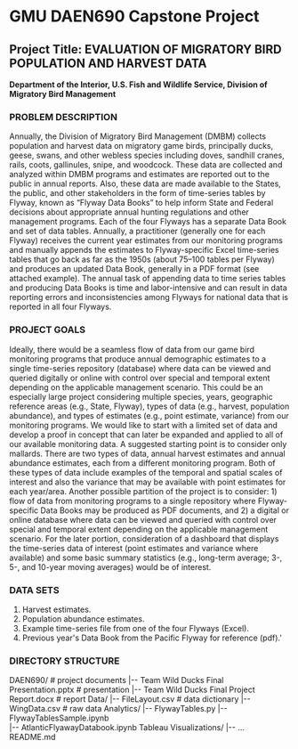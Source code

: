 # GMU DAEN690 Capstone Project

## Project Title:	EVALUATION OF MIGRATORY BIRD POPULATION AND HARVEST DATA

**Department of the Interior, U.S. Fish and Wildlife Service, Division of Migratory Bird Management**


### PROBLEM DESCRIPTION
Annually, the Division of Migratory Bird Management (DMBM) collects population and harvest data on migratory game birds, principally ducks, geese, swans, and other webless species including doves, sandhill cranes, rails, coots, gallinules, snipe, and woodcock.  These data are collected and analyzed within DMBM programs and estimates are reported out to the public in annual reports.  Also, these data are made available to the States, the public, and other stakeholders in the form of time-series tables by Flyway, known as “Flyway Data Books” to help inform State and Federal decisions about appropriate annual hunting regulations and other management programs.  Each of the four Flyways has a separate Data Book and set of data tables.  Annually, a practitioner (generally one for each Flyway) receives the current year estimates from our monitoring programs and manually appends the estimates to Flyway-specific Excel time-series tables that go back as far as the 1950s (about 75–100 tables per Flyway) and produces an updated Data Book, generally in a PDF format (see attached example).  The annual task of appending data to time series tables and producing Data Books is time and labor-intensive and can result in data reporting errors and inconsistencies among Flyways for national data that is reported in all four Flyways.

### PROJECT GOALS
Ideally, there would be a seamless flow of data from our game bird monitoring programs that produce annual demographic estimates to a single time-series repository (database) where data can be viewed and queried digitally or online with control over special and temporal extent depending on the applicable management scenario.  This could be an especially large project considering multiple species, years, geographic reference areas (e.g., State, Flyway), types of data (e.g., harvest, population abundance), and types of estimates (e.g., point estimate, variance) from our monitoring programs.  We would like to start with a limited set of data and develop a proof in concept that can later be expanded and applied to all of our available monitoring data.  A suggested starting point is to consider only mallards.  There are two types of data, annual harvest estimates and annual abundance estimates, each from a different monitoring program.  Both of these types of data include examples of the temporal and spatial scales of interest and also the variance that may be available with point estimates for each year/area.  Another possible partition of the project is to consider: 1) flow of data from monitoring programs to a single repository where Flyway-specific Data Books may be produced as PDF documents, and 2) a digital or online database where data can be viewed and queried with control over special and temporal extent depending on the applicable management scenario.  For the later portion, consideration of a dashboard that displays the time-series data of interest (point estimates and variance where available) and some basic summary statistics (e.g., long-term average; 3-, 5-, and 10-year moving averages) would be of interest.

### DATA SETS
1.	Harvest estimates.
2.	Population abundance estimates.
3.	Example time-series file from one of the four Flyways (Excel).
4.	Previous year's Data Book from the Pacific Flyway for reference (pdf).'

### DIRECTORY STRUCTURE

DAEN690/                                                   # project documents
|-- Team Wild Ducks Final Presentation.pptx                # presentation
|-- Team Wild Ducks Final Project Report.docx              # report
Data/
|-- FileLayout.csv                                         # data dictionary
|-- WingData.csv                                           # raw data
Analytics/
|-- FlywayTables.py
|-- FlywayTablesSample.ipynb   
|-- AtlanticFlyawayDatabook.ipynb
Tableau Visualizations/
|-- ...
README.md


